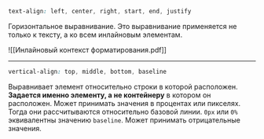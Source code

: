 ```css
text-align: left, center, right, start, end, justify
```
Горизонтальное выравнивание. Это выравнивание применяется не только к тексту, а ко всем инлайновым элементам.

![[Инлайновый контекст форматирования.pdf]]

***

```CSS
vertical-align: top, middle, bottom, baseline
```
Выравнивает элемент относительно строки в которой расположен. **Задается именно элементу, а не контейнеру** в котором он расположен.
Может принимать значения в процентах или пикселях. Тогда они рассчитываются относительно базовой линии. `0px` или `0%` эквивалентны значению `baseline`. Может принимать отрицательные значения.

